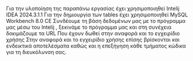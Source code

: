 Για την υλοποίηση της παραπάνω εργασίας έχει χρησιμοποιηθεί Intelij IDEA 2024.3.1.1
Για την δημιουργία των tables έχει χρησιμοποιηθεί MySQL Workbench 8.0 CE
Συνδέουμε τη βάση δεδομένων μας με το πρόγραμμα μας μέσω του Intelij , ξεκινάμε το πρόγραμμα μας και στη συνέχεια δοκιμάζουμε τα URL Που έχουν δωθεί στην αναφορά και το εγχειρίδιο χρήσης
Στην αναφορά και το εγχειρίδιο χρήσης επίσης βρίσκονται και ενδεικτικά αποτελέσματα καθώς και η επεξήγηση κάθε τμήματος κώδικα για τη διευκόλυνση σας.
